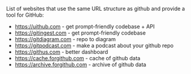 List of websites that use the same URL structure as github and provide a tool for GitHub:

- https://uithub.com - get prompt-friendly codebase + API
- https://gitingest.com - get prompt-friendly codebase
- https://gitdiagram.com - repo to diagram
- https://gitpodcast.com - make a podcast about your github repo
- https://githus.com - better dashboard
- https://cache.forgithub.com - cache of github data
- https://archive.forgithub.com - archive of github data
